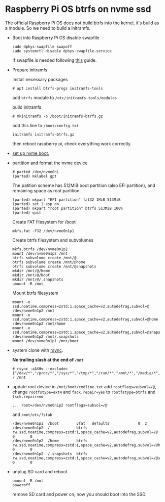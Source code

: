 # Raspberry Pi OS btrfs on nvme ssd

The official Raspberry Pi OS does not build btrfs into the kernel, it's build as a module.
So we need to build a initramfs.

- Boot into Raspberry Pi OS disable swapfile
  ```
  sudo dphys-swapfile swapoff
  sudo systemctl disable dphys-swapfile.service
  ```
  If swapfile is needed following [this](https://wiki.archlinux.org/title/Btrfs#Swap_file) guide.
  
- Prepare initramfs

  Install necessary packages
  ```
  # apt install btrfs-progs initramfs-tools
  ```
  add `btrfs` module to `/etc/initramfs-tools/modules`
  
  build initramfs
  ```
  # mkinitramfs -o /boot/initramfs-btrfs.gz
  ```
  add this line to `/boot/config.txt`
  ```
  initramfs initramfs-btrfs.gz
  ```
  then reboot raspberry pi, check everything work correctly.

- [set up nvme boot.](https://github.com/Bai-Chiang/Raspberry_Pi_tinkering_notes/blob/main/CM4_NVME_boot.md)

- partition and format the nvme device
  ```
  # parted /dev/nvme0n1
  (parted) mklabel gpt
  ```
  The patition scheme has 512MiB boot partition (also EFI partition), and remaining space as root partition.
  ```
  (parted) mkpart "EFI partition" fat32 1MiB 513MiB
  (parted) set 1 esp on
  (parted) mkpart "root partition" btrfs 513MiB 100%
  (parted) quit
  ```

  Create FAT filesystem for /boot
  ```
  mkfs.fat -F32 /dev/nvme0n1p1
  ```
  Create btrfs filesystem and subvolumes
  ```
  mkfs.btrfs /dev/nvme0n1p2
  mount /dev/nvme0n1p2 /mnt
  btrfs subvolume create /mnt/@
  btrfs subvolume create /mnt/@home
  btrfs subvolume create /mnt/@snapshots
  mkdir /mnt/@/home
  mkdir /mnt/@/boot
  mkdir /mnt/@/.snapshots
  umount -R /mnt
  ```

  Mount btrfs filesystem
  ```
  mount -o ssd,noatime,compress=zstd:1,space_cache=v2,autodefrag,subvol=@ /dev/nvme0n1p2 /mnt
  mount -o ssd,noatime,compress=zstd:1,space_cache=v2,autodefrag,subvol=@home /dev/nvme0n1p2 /mnt/home
  mount -o ssd,noatime,compress=zstd:1,space_cache=v2,autodefrag,subvol=@snapshots /dev/nvme0n1p2 /mnt/.snapshots
  mount /dev/nvme0n1p1 /mnt/boot
  ```
- system clone with [rsync](https://wiki.archlinux.org/title/Rsync#Full_system_backup).

  **No trailing slash at the end of `/mnt`**
  ```
  # rsync -aAXHv --exclude={"/dev/*","/proc/*","/sys/*","/tmp/*","/run/*","/mnt/*","/media/*","/lost+found"} / /mnt
  ```
- update root device in `/mnt/boot/cmdline.txt`  add `rootflags=subvol=/@`, change `rootfstype=ext4` and `fsck.repair=yes` to `rootfstype=btrfs` and `fsck.repair=no`
  ```
  ... root=/dev/nvme0n1p2 rootflags=subvol=/@ 
  ```
  and `/mnt/etc/fstab`
  ```
  /dev/nvme0n1p1  /boot        vfat   defaults             0  2
  /dev/nvme0n1p2  /            btrfs   rw,ssd,noatime,compress=zstd:1,space_cache=v2,autodefrag,subvol=/@            0       0
  /dev/nvme0n1p2  /home        btrfs   rw,ssd,noatime,compress=zstd:1,space_cache=v2,autodefrag,subvol=/@home        0       0
  /dev/nvme0n1p2  /.snapshots  btrfs   rw,ssd,noatime,compress=zstd:1,space_cache=v2,autodefrag,subvol=/@snapshots   0       0
  ```

- unplug SD card and reboot
  ```
  umount -R /mnt
  poweroff
  ```
  remove SD card and power on, now you should boot into the SSD.


